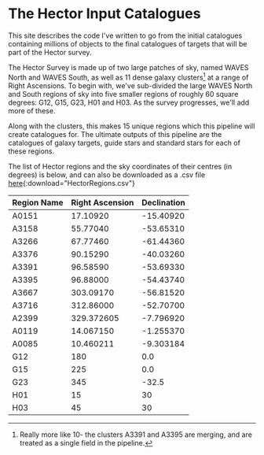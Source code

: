 # The Hector Input Catalogues

This site describes the code I've written to go from the initial catalogues containing millions of objects to the final catalogues of targets that will be part of the Hector survey. 

The Hector Survey is made up of two large patches of sky, named WAVES North and WAVES South, as well as 11 dense galaxy clusters[^1] at a range of Right Ascensions. To begin with, we've sub-divided the large WAVES North and South regions of sky into five smaller regions of roughly 60 square degrees: G12, G15, G23, H01 and H03. As the survey progresses, we'll add more of these.

[^1]: Really more like 10- the clusters A3391 and A3395 are merging, and are treated as a single field in the pipeline.

Along with the clusters, this makes 15 unique regions which this pipeline will create catalogues for. The ultimate outputs of this pipeline are the catalogues of galaxy targets, guide stars and standard stars for each of these regions.

The list of Hector regions and the sky coordinates of their centres (in degrees) is below, and can also be downloaded as a .csv file [here](files/HectorTargets.csv){:download="HectorRegions.csv"}

| Region Name | Right Ascension | Declination |
| ------ | ----------- | --------- |
| A0151  |   17.10920  |  -15.40920|
| A3158  |   55.77040  |  -53.65310|
| A3266  |   67.77460  |  -61.44360|
| A3376  |   90.15290  |  -40.03260|
| A3391  |   96.58590  |  -53.69330|
| A3395  |   96.88000  |  -54.43740|
| A3667  |  303.09170  |  -56.81520|
| A3716  |  312.86000  |  -52.70700|
| A2399  |  329.372605 |  -7.796920|
| A0119  |  14.067150  |  -1.255370|
| A0085  |  10.460211  |  -9.303184|
| G12    |  180        |  0.0      |
| G15    |  225        |  0.0      |
| G23    |  345        |  -32.5    |
| H01    |  15         |  30       |
| H03    |  45         |  30       |


